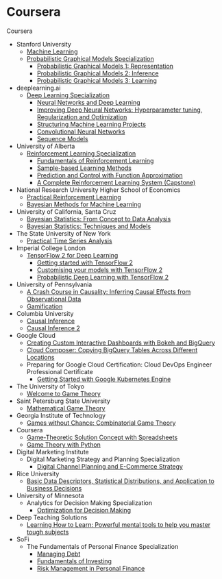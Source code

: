 # Coursera
Coursera

* Stanford University
  * [Machine Learning](https://www.coursera.org/account/accomplishments/certificate/YMNDF9GH3TJK)
  * [Probabilistic Graphical Models Specialization](https://www.coursera.org/account/accomplishments/specialization/certificate/CFDPJNMD24ZH)
    * [Probabilistic Graphical Models 1: Representation](https://www.coursera.org/account/accomplishments/certificate/TQ7NHJCJV4HT)
    * [Probabilistic Graphical Models 2: Inference](https://www.coursera.org/account/accomplishments/certificate/GGZJR2GVPK53)
    * [Probabilistic Graphical Models 3: Learning](https://www.coursera.org/account/accomplishments/certificate/4R5C7N5S8RQF)
* deeplearning.ai
  * [Deep Learning Specialization](https://www.coursera.org/account/accomplishments/specialization/certificate/ZJ2DEA2YGU2F)
    * [Neural Networks and Deep Learning](https://www.coursera.org/account/accomplishments/certificate/QZBF5QGKCRX4)
    * [Improving Deep Neural Networks: Hyperparameter tuning, Regularization and Optimization](https://www.coursera.org/account/accomplishments/certificate/ANHEHWLSM4GY)
    * [Structuring Machine Learning Projects](https://www.coursera.org/account/accomplishments/certificate/XG83HZEVXKUY)
    * [Convolutional Neural Networks](https://www.coursera.org/account/accomplishments/certificate/33KEH2THWN5E)
    * [Sequence Models](https://www.coursera.org/account/accomplishments/certificate/V33F4TS8QB48)
* University of Alberta
  * [Reinforcement Learning Specialization](https://www.coursera.org/account/accomplishments/specialization/certificate/B2D3UGDRKTJV)
    * [Fundamentals of Reinforcement Learning](https://www.coursera.org/account/accomplishments/certificate/GK37F2FAV49B)
    * [Sample-based Learning Methods](https://www.coursera.org/account/accomplishments/certificate/RMJPN73HG2JQ)
    * [Prediction and Control with Function Approximation](https://www.coursera.org/account/accomplishments/certificate/LYTAMMXQSGNV)
    * [A Complete Reinforcement Learning System (Capstone)](https://www.coursera.org/account/accomplishments/certificate/7HQ4DYL5J2RN)
* National Research University Higher School of Economics
  * [Practical Reinforcement Learning](https://www.coursera.org/account/accomplishments/certificate/L62MSJNTL4FG)
  * [Bayesian Methods for Machine Learning](https://www.coursera.org/account/accomplishments/certificate/5VHL33KBL5WM)
* University of California, Santa Cruz
  * [Bayesian Statistics: From Concept to Data Analysis](https://www.coursera.org/account/accomplishments/certificate/G85UU35YJQSK)
  * [Bayesian Statistics: Techniques and Models](https://www.coursera.org/account/accomplishments/certificate/ANSRBJXY7JWQ)
* The State University of New York
  * [Practical Time Series Analysis](https://www.coursera.org/account/accomplishments/certificate/WGDS3HUXKKL9)
* Imperial College London  
  * [TensorFlow 2 for Deep Learning](https://www.coursera.org/account/accomplishments/specialization/certificate/R4U5F8H4K69A)
    * [Getting started with TensorFlow 2](https://www.coursera.org/account/accomplishments/certificate/XXUTHGC6538B)
    * [Customising your models with TensorFlow 2](https://www.coursera.org/account/accomplishments/certificate/A6WA8Z6F77RX)
    * [Probabilistic Deep Learning with TensorFlow 2](https://www.coursera.org/account/accomplishments/certificate/L5M9C9BLY85N)
* University of Pennsylvania
  * [A Crash Course in Causality: Inferring Causal Effects from Observational Data](https://www.coursera.org/account/accomplishments/certificate/6TN35XH65KSB)
  * [Gamification](https://www.coursera.org/account/accomplishments/certificate/2FG4QGSWX62X)
* Columbia University
  * [Causal Inference](https://www.coursera.org/account/accomplishments/certificate/EL6845C3HDA8)
  * [Causal Inference 2](https://www.coursera.org/account/accomplishments/certificate/BQPD4LKC9ZP3)
* Google Cloud
  * [Creating Custom Interactive Dashboards with Bokeh and BigQuery](https://www.coursera.org/account/accomplishments/certificate/UWQ4N6EA7QA3)
  * [Cloud Composer: Copying BigQuery Tables Across Different Locations](https://www.coursera.org/account/accomplishments/certificate/JNAHGJRUB8EN)
  * Preparing for Google Cloud Certification: Cloud DevOps Engineer Professional Certificate
    * [Getting Started with Google Kubernetes Engine](https://www.coursera.org/account/accomplishments/certificate/ZXAETGU2SEX6)  
* The University of Tokyo
  * [Welcome to Game Theory](https://www.coursera.org/account/accomplishments/certificate/4F89NWYRLX7M)
* Saint Petersburg State University
  * [Mathematical Game Theory](https://www.coursera.org/account/accomplishments/certificate/UN7JQKL5Z2CP)
* Georgia Institute of Technology
  * [Games without Chance: Combinatorial Game Theory](https://www.coursera.org/account/accomplishments/certificate/D5G9YL94L4LP)
* Coursera
  * [Game-Theoretic Solution Concept with Spreadsheets](https://www.coursera.org/account/accomplishments/certificate/Z3YUN2PUFK57)
  * [Game Theory with Python](https://www.coursera.org/account/accomplishments/certificate/FTZ849DDSGRC)
* Digital Marketing Institute
  * Digital Marketing Strategy and Planning Specialization
    * [Digital Channel Planning and E-Commerce Strategy](https://www.coursera.org/account/accomplishments/certificate/E2XCFL44Y778)
* Rice University
  * [Basic Data Descriptors, Statistical Distributions, and Application to Business Decisions](https://www.coursera.org/account/accomplishments/certificate/JBBTFDHTXFT7)
* University of Minnesota
  * Analytics for Decision Making Specialization
    * [Optimization for Decision Making](https://www.coursera.org/account/accomplishments/certificate/7J5V44G8QYKC)
* Deep Teaching Solutions
  * [Learning How to Learn: Powerful mental tools to help you master tough subjects](https://www.coursera.org/account/accomplishments/certificate/UQENHYDZ9VM2) 
* SoFi
  * The Fundamentals of Personal Finance Specialization
    * [Managing Debt](https://www.coursera.org/account/accomplishments/certificate/2SLBPAQKAWVM)
    * [Fundamentals of Investing](https://www.coursera.org/account/accomplishments/certificate/4BP2FSP2XR2T)
    * [Risk Management in Personal Finance](https://www.coursera.org/account/accomplishments/certificate/GDRD4KD9HXR3)
